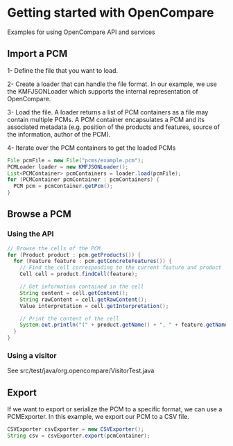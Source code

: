 # Getting started with OpenCompare

Examples for using OpenCompare API and services

## Import a PCM
1- Define the file that you want to load.

2- Create a loader that can handle the file format. 
In our example, we use the KMFJSONLoader which supports the internal representation of OpenCompare.

3- Load the file. 
A loader returns a list of PCM containers as a file may contain multiple PCMs.
A PCM container encapsulates a PCM and its associated metadata (e.g. position of the products and features, source of the information, author of the PCM).

4- Iterate over the PCM containers to get the loaded PCMs

```java
File pcmFile = new File("pcms/example.pcm");
PCMLoader loader = new KMFJSONLoader();
List<PCMContainer> pcmContainers = loader.load(pcmFile);
for (PCMContainer pcmContainer : pcmContainers) {
  PCM pcm = pcmContainer.getPcm();
}
```

## Browse a PCM

### Using the API
```java
// Browse the cells of the PCM
for (Product product : pcm.getProducts()) {
  for (Feature feature : pcm.getConcreteFeatures()) {
    // Find the cell corresponding to the current feature and product
    Cell cell = product.findCell(feature);

    // Get information contained in the cell
    String content = cell.getContent();
    String rawContent = cell.getRawContent();
    Value interpretation = cell.getInterpretation();

    // Print the content of the cell
    System.out.println("(" + product.getName() + ", " + feature.getName() + ") = " + content);
  }
}
```
### Using a visitor
See src/test/java/org.opencompare/VisitorTest.java

## Export
If we want to export or serialize the PCM to a specific format, we can use a PCMExporter.
In this example, we export our PCM to a CSV file.

```java
CSVExporter csvExporter = new CSVExporter();
String csv = csvExporter.export(pcmContainer);
```


